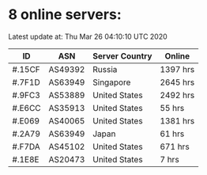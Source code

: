 # 8 online servers:

Latest update at: Thu Mar 26 04:10:10 UTC 2020

| ID | ASN | Server Country | Online |
| -- | --- | -------------- | ------ |
| #.15CF | AS49392 | Russia | 1397 hrs |
| #.7F1D | AS63949 | Singapore | 2645 hrs |
| #.9FC3 | AS53889 | United States | 2492 hrs |
| #.E6CC | AS35913 | United States | 55 hrs |
| #.E069 | AS40065 | United States | 1381 hrs |
| #.2A79 | AS63949 | Japan | 61 hrs |
| #.F7DA | AS45102 | United States | 671 hrs |
| #.1E8E | AS20473 | United States | 7 hrs |

